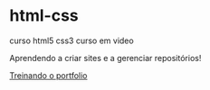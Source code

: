 # html-css
 curso html5 css3 curso em video

Aprendendo a criar sites e a gerenciar repositórios!

<a href="https://renansui.github.io/html-css/desafios/Finding%20letters/index">Treinando o portfolio</a>